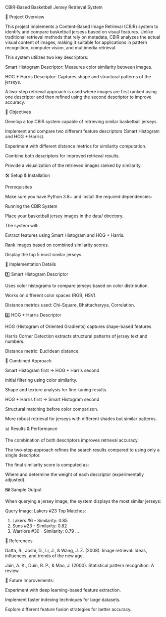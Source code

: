 CBIR-Based Basketball Jersey Retrieval System

📌 Project Overview

This project implements a Content-Based Image Retrieval (CBIR) system to identify and compare basketball jerseys based on visual features. Unlike traditional retrieval methods that rely on metadata, CBIR analyzes the actual visual content of images, making it suitable for applications in pattern recognition, computer vision, and multimedia retrieval.

This system utilizes two key descriptors:

Smart Histogram Descriptor: Measures color similarity between images.

HOG + Harris Descriptor: Captures shape and structural patterns of the jerseys.

A two-step retrieval approach is used where images are first ranked using one descriptor and then refined using the second descriptor to improve accuracy.

🎯 Objectives

Develop a toy CBIR system capable of retrieving similar basketball jerseys.

Implement and compare two different feature descriptors (Smart Histogram and HOG + Harris).

Experiment with different distance metrics for similarity computation.

Combine both descriptors for improved retrieval results.

Provide a visualization of the retrieved images ranked by similarity.

🛠️ Setup & Installation

Prerequisites

Make sure you have Python 3.8+ and install the required dependencies:

Running the CBIR System

Place your basketball jersey images in the data/ directory.

The system will:

Extract features using Smart Histogram and HOG + Harris.

Rank images based on combined similarity scores.

Display the top 5 most similar jerseys.

📝 Implementation Details

1️⃣ Smart Histogram Descriptor

Uses color histograms to compare jerseys based on color distribution.

Works on different color spaces (RGB, HSV).

Distance metrics used: Chi-Square, Bhattacharyya, Correlation.

2️⃣ HOG + Harris Descriptor

HOG (Histogram of Oriented Gradients) captures shape-based features.

Harris Corner Detection extracts structural patterns of jersey text and numbers.

Distance metric: Euclidean distance.

🔄 Combined Approach

Smart Histogram first → HOG + Harris second

Initial filtering using color similarity.

Shape and texture analysis for fine-tuning results.

HOG + Harris first → Smart Histogram second

Structural matching before color comparison.

More robust retrieval for jerseys with different shades but similar patterns.

📊 Results & Performance

The combination of both descriptors improves retrieval accuracy.

The two-step approach refines the search results compared to using only a single descriptor.

The final similarity score is computed as:



Where  and  determine the weight of each descriptor (experimentally adjusted).

🖼️ Sample Output

When querying a jersey image, the system displays the most similar jerseys:

Query Image: Lakers #23
Top Matches:
1. Lakers #6 - Similarity: 0.85
2. Suns #23 - Similarity: 0.82
3. Warriors #30 - Similarity: 0.79
...

📌 References

Datta, R., Joshi, D., Li, J., & Wang, J. Z. (2008). Image retrieval: Ideas, influences, and trends of the new age.

Jain, A. K., Duin, R. P., & Mao, J. (2000). Statistical pattern recognition: A review.

🎯 Future Improvements:

Experiment with deep learning-based feature extraction.

Implement faster indexing techniques for large datasets.

Explore different feature fusion strategies for better accuracy.
